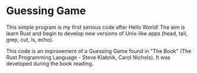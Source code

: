 # Guessing Game
This simple program is my first serious code after Hello World! The aim is learn Rust and begin to develop new versions of Unix-like apps (head, tail, grep, cut, ls, echo).

This code is an improvement of a Guessing Game found in "The Book" (The Rust Programming Language - Steve Klabnik, Carol Nichols). It was developed during the book reading.
